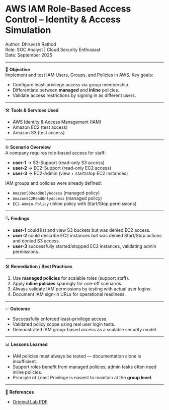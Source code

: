 # AWS IAM Role-Based Access Control – Identity & Access Simulation  
Author: Dhruvish Rathod  
Role: SOC Analyst | Cloud Security Enthusiast  
Date: September 2025  

---

📌 **Objective**  
Implement and test IAM Users, Groups, and Policies in AWS. Key goals:  
- Configure least-privilege access via group membership.  
- Differentiate between **managed** and **inline** policies.  
- Validate access restrictions by signing in as different users.  

---

🛠 **Tools & Services Used**  
- AWS Identity & Access Management (IAM)  
- Amazon EC2 (test access)  
- Amazon S3 (test access)  

---

🌐 **Scenario Overview**  
A company requires role-based access for staff:  
- **user-1** → S3-Support (read-only S3 access)  
- **user-2** → EC2-Support (read-only EC2 access)  
- **user-3** → EC2-Admin (view + start/stop EC2 instances)  

IAM groups and policies were already defined:  
- `AmazonS3ReadOnlyAccess` (managed policy)  
- `AmazonEC2ReadOnlyAccess` (managed policy)  
- `EC2-Admin-Policy` (inline policy with Start/Stop permissions)  

---

🔍 **Findings**  
- **user-1** could list and view S3 buckets but was denied EC2 access.  
- **user-2** could describe EC2 instances but was denied Start/Stop actions and denied S3 access.  
- **user-3** successfully started/stopped EC2 instances, validating admin permissions.  

---

🛠 **Remediation / Best Practices**  
1. Use **managed policies** for scalable roles (support staff).  
2. Apply **inline policies** sparingly for one-off scenarios.  
3. Always validate IAM permissions by testing with actual user logins.  
4. Document IAM sign-in URLs for operational readiness.  

---

✅ **Outcome**  
- Successfully enforced least-privilege access.  
- Validated policy scope using real user login tests.  
- Demonstrated IAM group-based access as a scalable security model.  

---

📊 **Lessons Learned**  
- IAM policies must always be tested — documentation alone is insufficient.  
- Support roles benefit from managed policies; admin tasks often need inline policies.  
- Principle of Least Privilege is easiest to maintain at the **group level**.  

---

📎 **References**  
- [Original Lab PDF](./labs/Introduction_to_AWS_IAM.pdf)  
